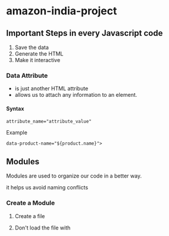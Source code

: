 # amazon-india-project

## Important Steps in every Javascript code
1. Save the data
2. Generate the HTML
3. Make it interactive



### Data Attribute

- is just another HTML attribute
- allows us to attach any information to an element.

#### Syntax

    attribute_name="attribute_value"

Example

    data-product-name="${product.name}">

## Modules

Modules are used to organize our code in a better way. 

it helps us avoid naming conflicts

### Create a Module

1. Create a file

2. Don't load the file with <Script>

### Get a Varaible Out of a File

1. Add type="module" attribute

2. Export

3. Import


## External Libraries

### dayjs

Day.js is a minimalist JavaScript library that parses, validates, manipulates, and displays dates and times for modern browsers with a largely Moment.js-compatible API.

Calling dayjs() with parameters returns a fresh Day.js object with the current date and time.

    var = now = dayjs()


#### List of all available formats

| Format        | Output            |  Description      |
| ------       |   -----------      | ----------        |
|    YY        |       18           | Two-digit year    |
|   YYYY       |    2018            |  Four-digit yeay  |
|   M          |    1-12            |  The month, beginning at 1|
|   MM         |  01-12             |  Yhe month, 2-digits |

